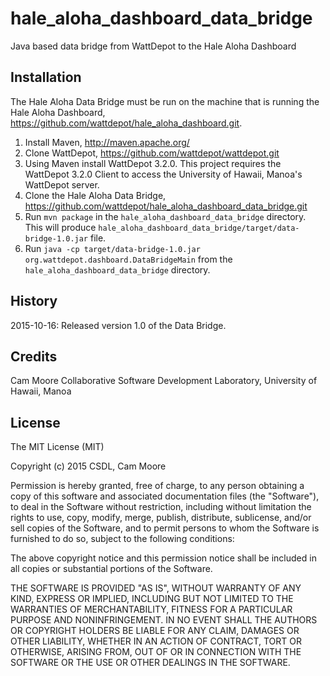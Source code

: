 # hale_aloha_dashboard_data_bridge
Java based data bridge from WattDepot to the Hale Aloha Dashboard

## Installation

The Hale Aloha Data Bridge must be run on the machine that is running the Hale Aloha Dashboard, https://github.com/wattdepot/hale_aloha_dashboard.git.

1. Install Maven, http://maven.apache.org/
2. Clone WattDepot, https://github.com/wattdepot/wattdepot.git
3. Using Maven install WattDepot 3.2.0. This project requires the WattDepot 3.2.0 Client to access the University of Hawaii, Manoa's WattDepot server.
4. Clone the Hale Aloha Data Bridge, https://github.com/wattdepot/hale_aloha_dashboard_data_bridge.git
5. Run `mvn package` in the `hale_aloha_dashboard_data_bridge` directory. This will produce `hale_aloha_dashboard_data_bridge/target/data-bridge-1.0.jar` file.
6. Run `java -cp target/data-bridge-1.0.jar org.wattdepot.dashboard.DataBridgeMain` from the `hale_aloha_dashboard_data_bridge` directory.

## History

2015-10-16: Released version 1.0 of the Data Bridge.

## Credits

Cam Moore
Collaborative Software Development Laboratory, University of Hawaii, Manoa

## License
The MIT License (MIT)

Copyright (c) 2015 CSDL, Cam Moore

Permission is hereby granted, free of charge, to any person obtaining a copy of this software and associated documentation files (the "Software"), to deal in the Software without restriction, including without limitation the rights to use, copy, modify, merge, publish, distribute, sublicense, and/or sell copies of the Software, and to permit persons to whom the Software is furnished to do so, subject to the following conditions:

The above copyright notice and this permission notice shall be included in all copies or substantial portions of the Software.

THE SOFTWARE IS PROVIDED "AS IS", WITHOUT WARRANTY OF ANY KIND, EXPRESS OR IMPLIED, INCLUDING BUT NOT LIMITED TO THE WARRANTIES OF MERCHANTABILITY, FITNESS FOR A PARTICULAR PURPOSE AND NONINFRINGEMENT. IN NO EVENT SHALL THE AUTHORS OR COPYRIGHT HOLDERS BE LIABLE FOR ANY CLAIM, DAMAGES OR OTHER LIABILITY, WHETHER IN AN ACTION OF CONTRACT, TORT OR OTHERWISE, ARISING FROM, OUT OF OR IN CONNECTION WITH THE SOFTWARE OR THE USE OR OTHER DEALINGS IN THE SOFTWARE.
